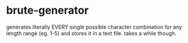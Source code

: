 # brute-generator
generates literally EVERY single possible character combination for any length range (eg. 1-5) and stores it in a text file. takes a while though.

